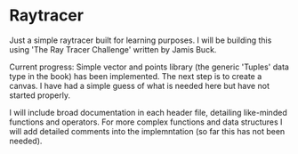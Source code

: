 # Raytracer
Just a simple raytracer built for learning purposes. I will be building this using 'The Ray Tracer Challenge' written by Jamis Buck.

Current progress: Simple vector and points library (the generic 'Tuples' data type in the book) has been implemented. The next step is to create a canvas. I have had a simple guess of what is needed here but have not started properly.

I will include broad documentation in each header file, detailing like-minded functions and operators. For more complex functions and data structures I will add detailed comments into the implemntation (so far this has not been needed).
